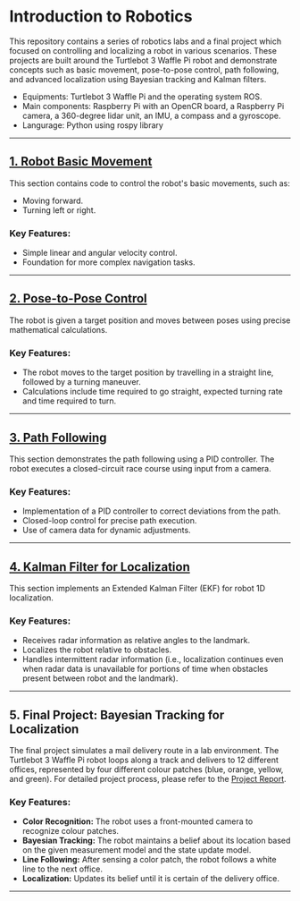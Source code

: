 # Introduction to Robotics

This repository contains a series of robotics labs and a final project which focused on controlling and localizing a robot in various scenarios. These projects are built around the Turtlebot 3 Waffle Pi robot and demonstrate concepts such as basic movement, pose-to-pose control, path following, and advanced localization using Bayesian tracking and Kalman filters.

- Equipments: Turtlebot 3 Waffle Pi and the operating system ROS.
- Main components: Raspberry Pi with an OpenCR board, a Raspberry Pi camera, a 360-degree lidar unit, an IMU, a compass and a gyroscope.
- Langurage: Python using rospy library

---

## [1. Robot Basic Movement](https://github.com/angel-gao/Intro-to-Robotics/tree/main/1.%20Robot%20Basic%20Movement/nodes)

This section contains code to control the robot's basic movements, such as:

- Moving forward.
- Turning left or right.

### Key Features:
- Simple linear and angular velocity control.
- Foundation for more complex navigation tasks.

---

## [2. Pose-to-Pose Control](https://github.com/angel-gao/Intro-to-Robotics/tree/main/2.%20Pose%20to%20Pose%20Control/nodes)

The robot is given a target position and moves between poses using precise mathematical calculations.

### Key Features:
- The robot moves to the target position by travelling in a straight line, followed by a turning maneuver.
- Calculations include time required to go straight, expected turning rate and time required to turn.

---

## [3. Path Following](https://github.com/angel-gao/Intro-to-Robotics/tree/main/3.%20Path%20Following/nodes)

This section demonstrates the path following using a PID controller. The robot executes a closed-circuit race course using input from a camera.

### Key Features:
- Implementation of a PID controller to correct deviations from the path.
- Closed-loop control for precise path execution.
- Use of camera data for dynamic adjustments.


---

## [4. Kalman Filter for Localization](https://github.com/angel-gao/Intro-to-Robotics/tree/main/4.%20Kalman%20Filter%20for%20Localization/nodes)

This section implements an Extended Kalman Filter (EKF) for robot 1D localization.

### Key Features:
- Receives radar information as relative angles to the landmark.
- Localizes the robot relative to obstacles.
- Handles intermittent radar information (i.e., localization continues even when radar data is unavailable for portions of time when obstacles present between robot and the landmark).

---

## 5. Final Project: Bayesian Tracking for Localization

The final project simulates a mail delivery route in a lab environment. The Turtlebot 3 Waffle Pi robot loops along a track and delivers to 12 different offices, represented by four different colour patches (blue, orange, yellow, and green). For detailed project process, please refer to the [Project Report](https://github.com/angel-gao/Intro-to-Robotics/blob/main/Final_project-Mail%20Delivery%20Bot%20Bayesian%20Tracking/project%20report.pdf). 

### Key Features:
- **Color Recognition:** The robot uses a front-mounted camera to recognize colour patches.
- **Bayesian Tracking:** The robot maintains a belief about its location based on the given measurement model and the state update model.
- **Line Following:** After sensing a color patch, the robot follows a white line to the next office.
- **Localization:** Updates its belief until it is certain of the delivery office.


---




